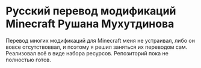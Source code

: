 # Русский перевод модификаций Minecraft Рушана Мухутдинова
Перевод многих модификаций для Minecraft меня не устраивал, либо он вовсе отсутствоввал, и поэтому я решил заняться их переводом сам. Реализовал всё в виде набора ресурсов. Репозиторий пока не полностью готов.
